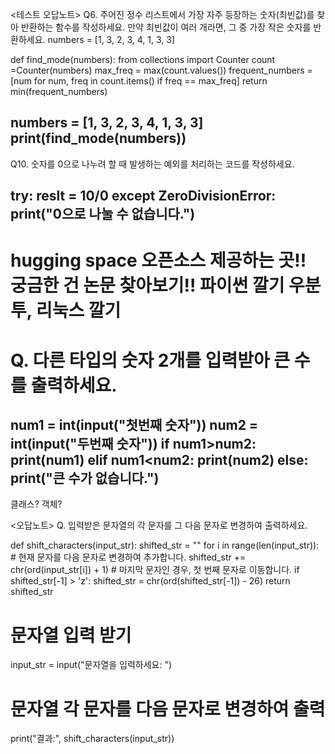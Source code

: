 <테스트 오답노트>
Q6. 주어진 정수 리스트에서 가장 자주 등장하는 숫자(최빈값)를 찾아 반환하는 함수를 작성하세요. 만약 최빈값이 여러 개라면, 그 중 가장 작은 숫자를 반환하세요.
numbers = [1, 3, 2, 3, 4, 1, 3, 3]

def find_mode(numbers):
  from collections import Counter
  count =Counter(numbers)
  max_freq = max(count.values())
  frequent_numbers = [num for num, freq in count.items() if freq == max_freq]
  return min(frequent_numbers)

  numbers = [1, 3, 2, 3, 4, 1, 3, 3]
  print(find_mode(numbers))
----------------------------------------------------------------------------------------------------------------------------------------------------

  Q10. 숫자를 0으로 나누려 할 때 발생하는 예외를 처리하는 코드를 작성하세요.

  try:
  reslt = 10/0
except ZeroDivisionError:
    print("0으로 나눌 수 없습니다.")
-----------------------------------------------------------------------------------------------------------------------------------------------------

hugging space 오픈소스 제공하는 곳!!
궁금한 건 논문 찾아보기!!
파이썬 깔기
우분투, 리눅스 깔기
======================================================================================================================================================
# Q. 다른 타입의 숫자 2개를 입력받아 큰 수를 출력하세요.
num1 = int(input("첫번째 숫자"))
num2 = int(input("두번째 숫자"))
if num1>num2:
  print(num1)
elif num1<num2:
  print(num2)
else:
  print("큰 수가 없습니다.")
---------------------------------------------------------------------------------------------------------------------------------------------------------
클래스? 객체?


<오답노트>
Q. 입력받은 문자열의 각 문자를 그 다음 문자로 변경하여 출력하세요.

def shift_characters(input_str):
    shifted_str = ""
    for i in range(len(input_str)):
        # 현재 문자를 다음 문자로 변경하여 추가합니다.
        shifted_str += chr(ord(input_str[i]) + 1)
        # 마지막 문자인 경우, 첫 번째 문자로 이동합니다.
        if shifted_str[-1] > 'z':
            shifted_str = chr(ord(shifted_str[-1]) - 26)
    return shifted_str

# 문자열 입력 받기
input_str = input("문자열을 입력하세요: ")

# 문자열 각 문자를 다음 문자로 변경하여 출력
print("결과:", shift_characters(input_str))
